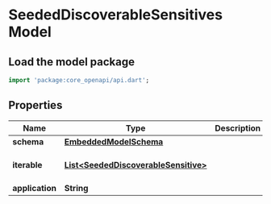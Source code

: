 # SeededDiscoverableSensitives Model

## Load the model package
```dart
import 'package:core_openapi/api.dart';
```

## Properties
Name | Type | Description | Notes
------------ | ------------- | ------------- | -------------
**schema** | [**EmbeddedModelSchema**](EmbeddedModelSchema) |  | [optional] 
**iterable** | [**List\<SeededDiscoverableSensitive\>**](SeededDiscoverableSensitive) |  | [default to const []]
**application** | **String** |  | 




